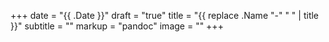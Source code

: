 +++
date = "{{ .Date }}"
draft = "true"
title = "{{ replace .Name "-" " " | title }}"
subtitle = ""
markup = "pandoc"
image = ""
+++
